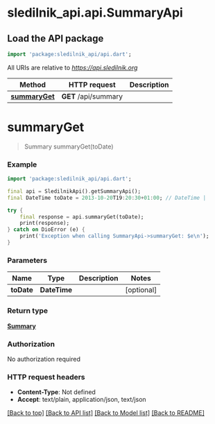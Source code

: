 # sledilnik_api.api.SummaryApi

## Load the API package
```dart
import 'package:sledilnik_api/api.dart';
```

All URIs are relative to *https://api.sledilnik.org*

Method | HTTP request | Description
------------- | ------------- | -------------
[**summaryGet**](SummaryApi.md#summaryget) | **GET** /api/summary | 


# **summaryGet**
> Summary summaryGet(toDate)



### Example
```dart
import 'package:sledilnik_api/api.dart';

final api = SledilnikApi().getSummaryApi();
final DateTime toDate = 2013-10-20T19:20:30+01:00; // DateTime | 

try {
    final response = api.summaryGet(toDate);
    print(response);
} catch on DioError (e) {
    print('Exception when calling SummaryApi->summaryGet: $e\n');
}
```

### Parameters

Name | Type | Description  | Notes
------------- | ------------- | ------------- | -------------
 **toDate** | **DateTime**|  | [optional] 

### Return type

[**Summary**](Summary.md)

### Authorization

No authorization required

### HTTP request headers

 - **Content-Type**: Not defined
 - **Accept**: text/plain, application/json, text/json

[[Back to top]](#) [[Back to API list]](../README.md#documentation-for-api-endpoints) [[Back to Model list]](../README.md#documentation-for-models) [[Back to README]](../README.md)

